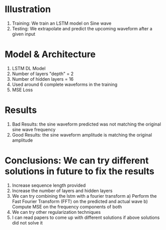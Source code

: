 # Illustration
1) Training: We train an LSTM model on Sine wave
2) Testing: We extrapolate and predict the upcoming waveform after a given input

# Model & Architecture
1) LSTM DL Model
2) Number of layers "depth" = 2
3) Number of hidden layers  = 16
4) Used around 6 complete waveforms in the training
5) MSE Loss

# Results
1) Bad Results: the sine waveform predicted was not matching the original sine wave frequency
2) Good Results: the sine waveform amplitude is matching the original amplitude

# Conclusions: We can try different solutions in future to fix the results
1) Increase sequence length provided 
2) Increase the number of layers and hidden layers
3) We can try combining the lstm with a fourier transform
   a) Perform the Fast Fourier Transform (FFT) on the predicted and actual wave
   b) Compute MSE on the frequency components of both
5) We can try other regularization techniques
6) I can read papers to come up with different solutions if above solutions did not solve it
